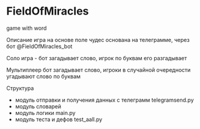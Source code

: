 # FieldOfMiracles
game with word


Описание
игра на основе поле чудес
основана на телеграмме, через бот @FieldOfMiracles_bot

Соло игра - 
бот загадывает слово, игрок по буквам его разгадывает 

Мультиплеер
бот загадывает слово, игроки в случайной очередности угадывают слово по буквам

Структура
- модуль отправки и получения данных с телеграмм telegramsend.py
- модуль словарей
- модуль логики main.py
- модуль теста и дефов test_aall.py
